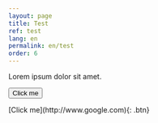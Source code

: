 ```yaml
---
layout: page
title: Test
ref: test
lang: en
permalink: en/test
order: 6
---
```



Lorem ipsum dolor sit amet.

<div class="belegarth-button-container">
    <p>
        <button onclick="https://www.google.com">Click me</button>
    </p>
</div>
[Click me](http://www.google.com){: .btn}
